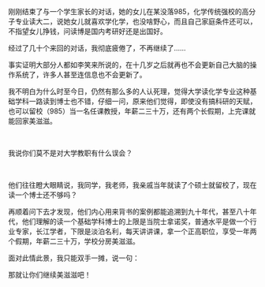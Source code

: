 <p>刚刚结束了与一个学生家长的对话，她的女儿在某没落985，化学传统强校的高分子专业读大二，说她女儿就喜欢学化学，也没啥野心，而且自己家庭条件还可以，不指望女儿挣钱，问读博是国内考研好还是出国好。</p><p>经过了几十个来回的对话，我彻底疲倦了，不再继续了……</p><p>事实证明大部分人都如李笑来所说的，在十几岁之后就再也不会更新自己大脑的操作系统了，许多人甚至连信息也不会更新了。</p><p>我不明白为什么时至今日，仍然有那么多的人认死理，觉得大学读化学专业这种基础学科一路读到博士也不错，仔细一问，原来他们觉得，即使没有搞科研的天赋，也可以留校（985）当一名任课教授，年薪二三十万，还有两个长假期，上完课就能回家美滋滋。</p><p class="ztext-empty-paragraph"><br/></p><p>我说你们莫不是对大学教职有什么误会？</p><p class="ztext-empty-paragraph"><br/></p><p>他们往往瞪大眼睛说，我同学，我老师，我亲戚当年就读了个硕士就留校了，现在读一个博士还不够吗？</p><p>再顺着问下去才发现，他们内心用来背书的案例都能追溯到九十年代，甚至八十年代，他们理解的读一个基础学科博士的上限是当院士拿诺奖，普通水平是做一个行业专家，长江学者，下限是淡泊名利，每天讲讲课，拿一个正高职位，享受一年两个假期，年薪二三十万，学校分房美滋滋。</p><p>面对此情此景，我只能双手一摊，说一句：</p><p>那就让你们继续美滋滋吧！</p><p></p>